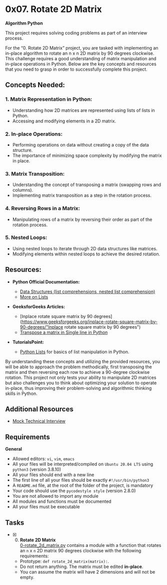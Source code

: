# 0x07. Rotate 2D Matrix
**Algorithm Python**

This project requires solving coding problems as part of an interview process.

For the “0. Rotate 2D Matrix” project, you are tasked with implementing an in-place algorithm to rotate an n x n 2D matrix by 90 degrees clockwise. This challenge requires a good understanding of matrix manipulation and in-place operations in Python. Below are the key concepts and resources that you need to grasp in order to successfully complete this project.

## Concepts Needed:
### 1\. Matrix Representation in Python:
* Understanding how 2D matrices are represented using lists of lists in Python.
* Accessing and modifying elements in a 2D matrix.

### 2\. In-place Operations:
* Performing operations on data without creating a copy of the data structure.
* The importance of minimizing space complexity by modifying the matrix in place.

### 3\. Matrix Transposition:
* Understanding the concept of transposing a matrix (swapping rows and columns).
* Implementing matrix transposition as a step in the rotation process.

### 4\. Reversing Rows in a Matrix:
* Manipulating rows of a matrix by reversing their order as part of the rotation process.

### 5\. Nested Loops:
* Using nested loops to iterate through 2D data structures like matrices.
* Modifying elements within nested loops to achieve the desired rotation.

## Resources:

* **Python Official Documentation:**
    * [Data Structures (list comprehensions, nested list comprehension)](https://docs.python.org/3/tutorial/datastructures.html "Data Structures (list comprehensions, nested list comprehension)")
    * [More on Lists](https://docs.python.org/3/tutorial/datastructures.html#more-on-lists "More on Lists")

* **GeeksforGeeks Articles:**
    * [Inplace rotate square matrix by 90 degrees](https://www.geeksforgeeks.org/inplace-rotate-square-matrix-by-90-degrees/"Inplace rotate square matrix by 90 degrees")
    * [Transpose a matrix in Single line in Python](https://www.geeksforgeeks.org/transpose-matrix-single-line-python/ "Transpose a matrix in Single line in Python")

* **TutorialsPoint:**
    * [Python Lists](https://www.tutorialspoint.com/python/python_lists.htm "Python Lists") for basics of list manipulation in Python.

By understanding these concepts and utilizing the provided resources, you will be able to approach the problem methodically, first transposing the matrix and then reversing each row to achieve a 90-degree clockwise rotation. This project not only tests your ability to manipulate 2D matrices but also challenges you to think about optimizing your solution to operate in-place, thus improving their problem-solving and algorithmic thinking skills in Python.

## Additional Resources
* [Mock Technical Interview](https://www.youtube.com/watch?feature=shared&v=yM9Xbi-MigE "Mock Technical Interview")

## Requirements
**General**

* Allowed editors: `vi`, `vim`, `emacs`
* All your files will be interpreted/compiled on `Ubuntu 20.04 LTS` using `python3` (version 3.8.10)
* All your files should end with a new line
* The first line of all your files should be exactly `#!/usr/bin/python3`
* A `README.md` file, at the root of the folder of the project, is mandatory
* Your code should use the `pycodestyle style` (version 2.8.0)
* You are not allowed to import any module
* All modules and functions must be documented
* All your files must be executable

## Tasks

+ [x] 0. **Rotate 2D Matrix**<br/>[0-rotate_2d_matrix.py](0-rotate_2d_matrix.py) contains a module with a function that rotates an `n` x `n` 2D matrix 90 degrees clockwise with the following requirements:
  + Prototype: `def rotate_2d_matrix(matrix):`.
  + Do not return anything. The matrix must be edited **in-place**.
  + You can assume the matrix will have 2 dimensions and will not be empty.
